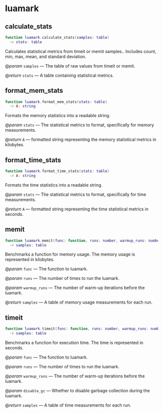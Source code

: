 # luamark

## calculate_stats

```lua
function luamark.calculate_stats(samples: table)
  -> stats: table
```

Calculates statistical metrics from timeit or memit samples..
Includes count, min, max, mean, and standard deviation.

@_param_ `samples` — The table of raw values from timeit or memit.

@_return_ `stats` — A table containing statistical metrics.

## format_mem_stats

```lua
function luamark.format_mem_stats(stats: table)
  -> A: string
```

Formats the memory statistics into a readable string.

@_param_ `stats` — The statistical metrics to format, specifically for memory measurements.

@_return_ `A` — formatted string representing the memory statistical metrics in kilobytes.

## format_time_stats

```lua
function luamark.format_time_stats(stats: table)
  -> A: string
```

Formats the time statistics into a readable string.

@_param_ `stats` — The statistical metrics to format, specifically for time measurements.

@_return_ `A` — formatted string representing the time statistical metrics in seconds.

## memit

```lua
function luamark.memit(func: function, runs: number, warmup_runs: number)
  -> samples: table
```

Benchmarks a function for memory usage.
The memory usage is represented in kilobytes.

@_param_ `func` — The function to luamark.

@_param_ `runs` — The number of times to run the luamark.

@_param_ `warmup_runs` — The number of warm-up iterations before the luamark.

@_return_ `samples` — A table of memory usage measurements for each run.

## timeit

```lua
function luamark.timeit(func: function, runs: number, warmup_runs: number, disable_gc: boolean)
  -> samples: table
```

Benchmarks a function for execution time.
The time is represented in seconds.

@_param_ `func` — The function to luamark.

@_param_ `runs` — The number of times to run the luamark.

@_param_ `warmup_runs` — The number of warm-up iterations before the luamark.

@_param_ `disable_gc` — Whether to disable garbage collection during the luamark.

@_return_ `samples` — A table of time measurements for each run.
